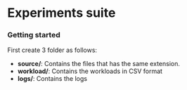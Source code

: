 # Experiments suite

### Getting started
First create 3 folder as follows:

- **source/**: Contains the files that has the same extension.
- **workload/**: Contains the workloads in CSV format
- **logs/**: Contains the logs